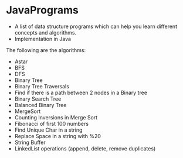 JavaPrograms
============
- A list of data structure programs which can help you learn different concepts and algorithms. <br>
- Implementation in Java

The following are the algorithms:<br>
- Astar
- BFS
- DFS
- Binary Tree
- Binary Tree Traversals
- Find if there is a path between 2 nodes in a Binary tree
- Binary Search Tree
- Balanced Binary Tree
- MergeSort
- Counting Inversions in Merge Sort
- Fibonacci of first 100 numbers
- Find Unique Char in a string
- Replace Space in a string with %20
- String Buffer
- LinkedList operations (append, delete, remove duplicates)


